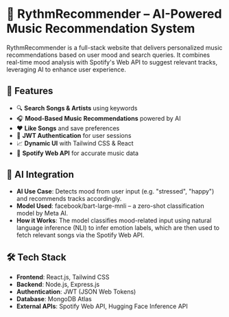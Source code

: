 
# 🎵 RythmRecommender – AI-Powered Music Recommendation System

RythmRecommender is a full-stack website that delivers personalized music recommendations based on user mood and search queries. It combines real-time mood analysis with Spotify's Web API to suggest relevant tracks, leveraging AI to enhance user experience.

## 🚀 Features

- 🔍 **Search Songs & Artists** using keywords
- 🎧 **Mood-Based Music Recommendations** powered by AI
- ❤️ **Like Songs** and save preferences
- 🔐 **JWT Authentication** for user sessions
- 📈 **Dynamic UI** with Tailwind CSS & React
- 🎵 **Spotify Web API** for accurate music data

## 🤖 AI Integration

- **AI Use Case**: Detects mood from user input (e.g. "stressed", "happy") and recommends tracks accordingly.
- **Model Used**: facebook/bart-large-mnli – a zero-shot classification model by Meta AI.
- **How it Works**: The model classifies mood-related input using natural language inference (NLI) to infer emotion labels, which are then used to fetch relevant songs via the Spotify Web API.

## 🛠 Tech Stack

- **Frontend**: React.js, Tailwind CSS
- **Backend**: Node.js, Express.js
- **Authentication**: JWT (JSON Web Tokens)
- **Database**: MongoDB Atlas
- **External APIs**: Spotify Web API, Hugging Face Inference API
